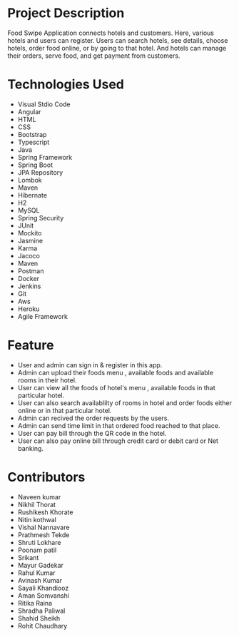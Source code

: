 # Project Description
Food Swipe Application connects hotels and customers. Here, various hotels and users can register. Users can search hotels, see details, choose hotels, order food online, or by going to that hotel. And hotels can manage their orders, serve food, and get payment from customers.

# Technologies Used
- Visual Stdio Code
- Angular
- HTML
- CSS
- Bootstrap
- Typescript
- Java
- Spring Framework
- Spring Boot
- JPA Repository
- Lombok
- Maven
- Hibernate
- H2
- MySQL
- Spring Security
- JUnit
- Mockito
- Jasmine
- Karma
- Jacoco
- Maven
- Postman
- Docker
- Jenkins
- Git
- Aws
- Heroku
- Agile Framework



# Feature

- User and admin can sign in & register in this app.
- Admin can upload their foods menu , available foods and available rooms in their hotel.
- User can view all the foods of hotel's menu , available foods in that particular hotel.
- User can also search availablilty of rooms in hotel and order foods either online or in that particular hotel.
- Admin can recived the order requests by the users.
- Admin can send time limit in that ordered food reached to that place.
- User can pay bill through the QR code in the hotel.
- User can also pay online bill through credit card or debit card or Net banking.




# Contributors
- Naveen kumar
- Nikhil Thorat
- Rushikesh Khorate
- Nitin kothwal
- Vishal Nannavare
- Prathmesh Tekde
- Shruti Lokhare
- Poonam patil
- Srikant 
- Mayur Gadekar
- Rahul Kumar
- Avinash Kumar
- Sayali Khandiooz
- Aman Somvanshi
- Ritika Raina
- Shradha Paliwal
- Shahid Sheikh
- Rohit Chaudhary

